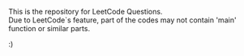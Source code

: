 This is the repository for LeetCode Questions.  
Due to LeetCode`s feature, part of the codes may not contain 'main' function or similar parts.

:)
